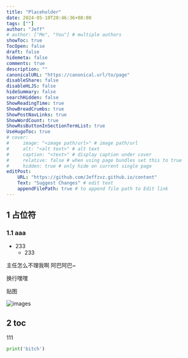 ```yaml
---
title: "Placeholder"
date: 2024-05-10T20:46:36+08:00
tags: [""]
author: "Jeff"
# author: ["Me", "You"] # multiple authors
showToc: true
TocOpen: false
draft: false
hidemeta: false
comments: true
description: ""
canonicalURL: "https://canonical.url/to/page"
disableShare: false
disableHLJS: false
hideSummary: false
searchHidden: false
ShowReadingTime: true
ShowBreadCrumbs: true
ShowPostNavLinks: true
ShowWordCount: true
ShowRssButtonInSectionTermList: true
UseHugoToc: true
# cover:
#     image: "<image path/url>" # image path/url
#     alt: "<alt text>" # alt text
#     caption: "<text>" # display caption under cover
#     relative: false # when using page bundles set this to true
#     hidden: true # only hide on current single page
editPost:
    URL: "https://github.com/Jeffzvz.github.io/content"
    Text: "Suggest Changes" # edit text
    appendFilePath: true # to append file path to Edit link
---
```

##  1 占位符
### 1.1 aaa

- 233
  - 233

主任怎么不理我啊 阿巴阿巴~

换行嘿嘿

贴图

![images](/images/Pasted_image_20240510205207.png)

## 2 toc

111
```python
print('bitch')
```
